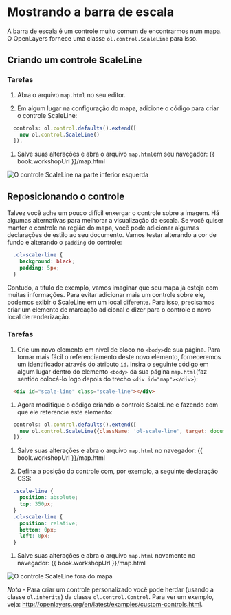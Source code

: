 # Mostrando a barra de escala

A barra de escala é um controle muito comum de encontrarmos num mapa. O OpenLayers fornece uma classe `ol.control.ScaleLine` para isso.

## Criando um controle ScaleLine

### Tarefas

1.  Abra o arquivo `map.html` no seu editor.

1.  Em algum lugar na configuração do mapa, adicione o código para criar o controle ScaleLine:

  ```js
    controls: ol.control.defaults().extend([
      new ol.control.ScaleLine()
    ]),
  ```

1. Salve suas alterações e abra o arquivo `map.html`em seu navegador: {{ book.workshopUrl }}/map.html

  ![O controle ScaleLine na parte inferior esquerda](./scaleline1.png)

## Reposicionando o controle

Talvez você ache um pouco difícil enxergar o controle sobre a imagem. Há algumas alternativas para melhorar a visualização da escala. Se você quiser manter o controle na região do mapa, você pode adicionar algumas declarações de estilo ao seu documento. Vamos testar alterando a cor de fundo e alterando o `padding` do controle:

```css
  .ol-scale-line {
    background: black;
    padding: 5px;
  }
```

Contudo, a título de exemplo, vamos imaginar que seu mapa já esteja com muitas informações. Para evitar adicionar mais um controle sobre ele, podemos exibir o ScaleLine em um local diferente. Para isso, precisamos criar um elemento de marcação adicional e dizer para o controle o novo local de renderização.

### Tarefas

1. Crie um novo elemento em nível de bloco no `<body>`de sua página. Para tornar mais fácil o referenciamento deste novo elemento, forneceremos um identificador através do atributo `id`. Insira o seguinte código em algum lugar dentro do elemento `<body>` da sua página `map.html`(faz sentido colocá-lo logo depois do trecho `<div id="map"></div>`):

  ```html
    <div id="scale-line" class="scale-line"></div>
  ```

1. Agora modifique o código criando o controle ScaleLine e fazendo com que ele referencie este elemento:

  ```js   
    controls: ol.control.defaults().extend([
      new ol.control.ScaleLine({className: 'ol-scale-line', target: document.getElementById('scale-line')})
    ]),
  ```

1. Salve suas alterações e abra o arquivo `map.html` no navegador: {{ book.workshopUrl }}/map.html    

1. Defina a posição do controle com, por exemplo, a seguinte declaração CSS:

  ```css    
    .scale-line {
      position: absolute;
      top: 350px;
    }
    .ol-scale-line {
      position: relative;
      bottom: 0px;
      left: 0px;
    }
  ```

1. Salve suas alterações e abra o arquivo `map.html` novamente no navegador: {{ book.workshopUrl }}/map.html    

  ![O controle ScaleLine fora do mapa](scaleline2.png)

*Nota* - Para criar um controle personalizado você pode herdar (usando a classe `ol.inherits`) da classe `ol.control.Control`. Para ver um exemplo, veja: http://openlayers.org/en/latest/examples/custom-controls.html.
